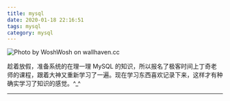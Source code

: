 ```yaml
---
title: mysql
date: 2020-01-18 22:16:51
tags: mysql
category: mysql
---
```


![Photo by WoshWosh on wallhaven.cc](/mysql.png)


趁着放假，准备系统的在理一理 MySQL 的知识，所以报名了极客时间上丁奇老师的课程，跟着大神又重新学习了一遍。现在学习东西喜欢记录下来，这样才有种确实学习了知识的感觉。^_^

<!--more-->




***
<center></center>